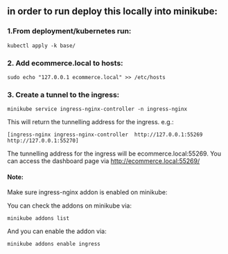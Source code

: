 ## in order to run deploy this locally into minikube:

### 1.From deployment/kubernetes run:

```
kubectl apply -k base/
```

### 2. Add ecommerce.local to hosts:

```
sudo echo "127.0.0.1 ecommerce.local" >> /etc/hosts
```
### 3. Create a tunnel to the ingress:

```
minikube service ingress-nginx-controller -n ingress-nginx
```

This will return the tunnelling address for the ingress. e.g.:
```
[ingress-nginx ingress-nginx-controller  http://127.0.0.1:55269
http://127.0.0.1:55270]
```

The tunnelling address for the ingress will be ecommerce.local:55269. You can access the dashboard page via http://ecommerce.local:55269/

#### Note:
Make sure ingress-nginx addon is enabled on minikube:

You can check the addons on minikube via:

```
minikube addons list
```

And you can enable the addon via:

```
minikube addons enable ingress
```